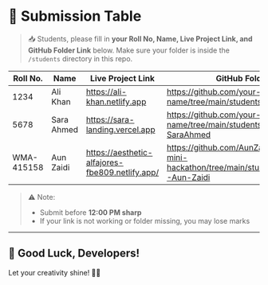 # 📌 Submission Table

> 📥 Students, please fill in **your Roll No, Name, Live Project Link, and GitHub Folder Link** below. Make sure your folder is inside the `/students` directory in this repo.

| Roll No. | Name         | Live Project Link                       | GitHub Folder Link                                                  | Linkedin Link                     |
|----------|--------------|-----------------------------------------|----------------------------------------------------------------------|----------------------------------|
| 1234     | Ali Khan     | https://ali-khan.netlify.app            | https://github.com/your-org/repo-name/tree/main/students/roll1234-AliKhan | https://linkedin.com/in/alikhan |
| 5678     | Sara Ahmed   | https://sara-landing.vercel.app         | https://github.com/your-org/repo-name/tree/main/students/roll5678-SaraAhmed | https://linkedin.com/in/saraahmed |
| WMA-415158 | Aun Zaidi   |  https://aesthetic-alfajores-fbe809.netlify.app/   | https://github.com/AunZaidii/batch-17-mini-hackathon/tree/main/students/wma415158-Aun-Zaidi |                                  |

> ⚠️ Note:
> - Submit before **12:00 PM sharp**  
> - If your link is not working or folder missing, you may lose marks

---

## 🏁 Good Luck, Developers!

Let your creativity shine! 🚀✨
